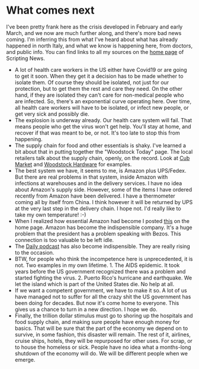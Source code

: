 # What comes next
I've been pretty frank here as the crisis developed in February and early March, and we now are much further along, and there's more bad news coming. I'm inferring this from what I've heard about what has already happened in north Italy, and what we know is happening here, from doctors, and public info. You can find links to all my sources on the <a href="http://scripting.com/">home page</a> of Scripting News. 
* A lot of health care workers in the US either have Covid19 or are going to get it soon. When they get it a decision has to be made whether to isolate them. Of course they should be isolated, not just for our protection, but to get them the rest and care they need. On the other hand, if they are isolated they can't care for non-medical people who are infected. So, there's an exponential curve operating here. Over time, all health care workers will have to be isolated, or infect new people, or get very sick and possibly die. 
* The explosion is underway already. Our health care system will fail. That means people who get the virus won't get help. You'll stay at home, and recover if that was meant to be, or not. It's too late to stop this from happening. 
* The supply chain for food and other essentials is shaky. I've learned a bit about that in putting together the "Woodstock Today" page. The local retailers talk about the supply chain, openly, on the record. Look at <a href="http://woodstock.today/#1584550615000">Cub Market</a> and <a href="http://woodstock.today/#1584558640000">Woodstock Hardware</a> for examples. 
* The best system we have, it seems to me, is Amazon plus UPS/Fedex. But there are real problems in that system, inside Amazon with infections at warehouses and in the delivery services. I have no idea about Amazon's supply side. However, some of the items I have ordered recently from Amazon have been delivered. I have a thermometer coming all by itself from China. I think however it will be returned by UPS at the very last step in the delivery chain. I hope not. I'd really like to take my own temperature! :-)
* When I realized how essential Amazon had become I posted <a href="http://scripting.com/2020/03/17.html#a182847">this</a> on the home page.  Amazon has become the indispensible company. It's a huge problem that the president has a problem speaking with Bezos. This connection is too valuable to be left idle.  
* The <a href="https://www.nytimes.com/column/the-daily">Daily podcast</a> has also become indispensible. They are really rising to the occasion. 
* BTW, for people who think the incompetence here is unprecedented, it is not. Two examples in my own lifetime. 1. The AIDS epidemic. It took years before the US government recognized there was a problem and started fighting the virus. 2. Puerto Rico's hurricane and earthquake. We let the island which is part of the United States die. No help at all. 
* If we want a competent government, we have to make it so. A lot of us have managed not to suffer for all the crazy shit the US government has been doing for decades. But now it's come home to everyone. This gives us a chance to turn in a new direction. I hope we do. 
* Finally, the trillion dollar stimulus must go to shoring up the hospitals and food supply chain, and making sure people have enough money for basics. That will be sure that the part of the economy we depend on to survive, in some fashion, this disaster will remain. The rest of it, airlines, cruise ships, hotels, they will be repurposed for other uses. For scrap, or to house the homeless or sick. People have no idea what a months-long shutdown of the economy will do. We will be different people when we emerge. 

